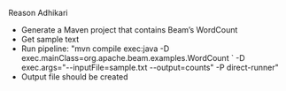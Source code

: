 Reason Adhikari

 * Generate a Maven project that contains Beam’s WordCount
 * Get sample text
 * Run pipeline: "mvn compile exec:java -D exec.mainClass=org.apache.beam.examples.WordCount ` -D exec.args="--inputFile=sample.txt --output=counts" -P direct-runner"
 * Output file should be created
 
